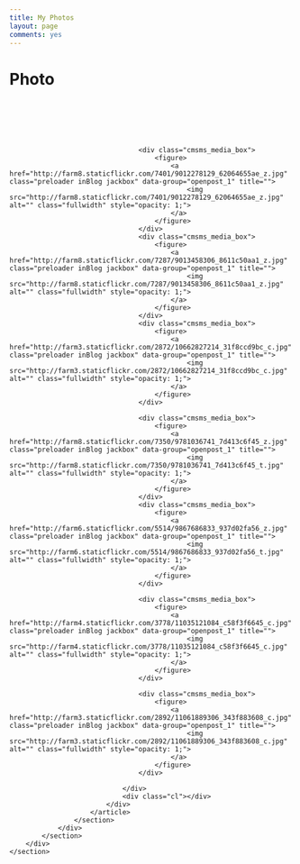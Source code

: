 ```yaml
---
title: My Photos
layout: page
comments: yes
---
```


<script type="text/javascript">
	var tpj=jQuery;
	tpj.noConflict();
	tpj(document).ready(function() {
		tpj('.photo_tab').attr('class', 'current_page_item');})
</script>

<div class="wrap_headline">
	<div class="headline">
		<h1>Photo</h1>
	</div>
</div>

<div class="container">
	<section id="middle">
		<div class="middle_inner">
			<section id="middle_content">
				<div class="entry">
					<section class="opened-article">
						<article class="portfolio hentry format-album project">
							<div class="entry-content project_content portfolio_container four_blocks">
								<div class="cmsms_media">	
									<div class="cmsms_media_box">
										<figure>
											<a href="http://farm9.staticflickr.com/8277/8940631287_27a74a6419_z.jpg" class="preloader inBlog jackbox" data-group="openpost_1" title="">
												<img src="http://farm9.staticflickr.com/8277/8940631287_27a74a6419_z.jpg" alt="" class="fullwidth" style="opacity: 1;">
											</a>
										</figure>
									</div>
									<div class="cmsms_media_box">
										<figure>
											<a href="http://farm3.staticflickr.com/2805/8941252442_4f0aa5ef34_z.jpg" class="preloader inBlog jackbox" data-group="openpost_1" title="">
												<img src="http://farm3.staticflickr.com/2805/8941252442_4f0aa5ef34_z.jpg" alt="" class="fullwidth" style="opacity: 1;">
											</a>
										</figure>
									</div>
									<div class="cmsms_media_box">
										<figure>
											<a href="http://farm8.staticflickr.com/7317/8940631901_2f95a32e1c_z.jpg" class="preloader inBlog jackbox" data-group="openpost_1" title="">
												<img src="http://farm8.staticflickr.com/7317/8940631901_2f95a32e1c_z.jpg" alt="" class="fullwidth" style="opacity: 1;">
											</a>
										</figure>
									</div>
									<div class="cmsms_media_box">
										<figure>
											<a href="http://farm4.staticflickr.com/3670/8940634287_aa5e9ebc03_z.jpg" class="preloader inBlog jackbox" data-group="openpost_1" title="">
												<img src="http://farm4.staticflickr.com/3670/8940634287_aa5e9ebc03_z.jpg" alt="" class="fullwidth" style="opacity: 1;">
											</a>
										</figure>
									</div>
									<div class="cmsms_media_box">
										<figure>
											<a href="http://farm9.staticflickr.com/8558/8940637473_95631e1e55_z.jpg" class="preloader inBlog jackbox" data-group="openpost_1" title="">
												<img src="http://farm9.staticflickr.com/8558/8940637473_95631e1e55_z.jpg" alt="" class="fullwidth" style="opacity: 1;">
											</a>
										</figure>
									</div>
									<div class="cmsms_media_box">
										<figure>
											<a href="http://farm4.staticflickr.com/3776/8932722450_bc78269a8c_z.jpg" class="preloader inBlog jackbox" data-group="openpost_1" title="">
												<img src="http://farm4.staticflickr.com/3776/8932722450_bc78269a8c_z.jpg" alt="" class="fullwidth" style="opacity: 1;">
											</a>
										</figure>
									</div>

									<div class="cmsms_media_box">
										<figure>
											<a href="http://farm8.staticflickr.com/7401/9012278129_62064655ae_z.jpg" class="preloader inBlog jackbox" data-group="openpost_1" title="">
												<img src="http://farm8.staticflickr.com/7401/9012278129_62064655ae_z.jpg" alt="" class="fullwidth" style="opacity: 1;">
											</a>
										</figure>
									</div>
									<div class="cmsms_media_box">
										<figure>
											<a href="http://farm8.staticflickr.com/7287/9013458306_8611c50aa1_z.jpg" class="preloader inBlog jackbox" data-group="openpost_1" title="">
												<img src="http://farm8.staticflickr.com/7287/9013458306_8611c50aa1_z.jpg" alt="" class="fullwidth" style="opacity: 1;">
											</a>
										</figure>
									</div>
									<div class="cmsms_media_box">
										<figure>
											<a href="http://farm3.staticflickr.com/2872/10662827214_31f8ccd9bc_c.jpg" class="preloader inBlog jackbox" data-group="openpost_1" title="">
												<img src="http://farm3.staticflickr.com/2872/10662827214_31f8ccd9bc_c.jpg" alt="" class="fullwidth" style="opacity: 1;">
											</a>
										</figure>
									</div>

									<div class="cmsms_media_box">
										<figure>
											<a href="http://farm8.staticflickr.com/7350/9781036741_7d413c6f45_z.jpg" class="preloader inBlog jackbox" data-group="openpost_1" title="">
												<img src="http://farm8.staticflickr.com/7350/9781036741_7d413c6f45_t.jpg" alt="" class="fullwidth" style="opacity: 1;">
											</a>
										</figure>
									</div>
									<div class="cmsms_media_box">
										<figure>
											<a href="http://farm6.staticflickr.com/5514/9867686833_937d02fa56_z.jpg" class="preloader inBlog jackbox" data-group="openpost_1" title="">
												<img src="http://farm6.staticflickr.com/5514/9867686833_937d02fa56_t.jpg" alt="" class="fullwidth" style="opacity: 1;">
											</a>
										</figure>
									</div>

									<div class="cmsms_media_box">
										<figure>
											<a href="http://farm4.staticflickr.com/3778/11035121084_c58f3f6645_c.jpg" class="preloader inBlog jackbox" data-group="openpost_1" title="">
												<img src="http://farm4.staticflickr.com/3778/11035121084_c58f3f6645_c.jpg" alt="" class="fullwidth" style="opacity: 1;">
											</a>
										</figure>
									</div>

									<div class="cmsms_media_box">
										<figure>
											<a href="http://farm3.staticflickr.com/2892/11061889306_343f883608_c.jpg" class="preloader inBlog jackbox" data-group="openpost_1" title="">
												<img src="http://farm3.staticflickr.com/2892/11061889306_343f883608_c.jpg" alt="" class="fullwidth" style="opacity: 1;">
											</a>
										</figure>
									</div>
									
								</div>
								<div class="cl"></div>
							</div>
						</article>
					</section>
				</div>
			</section>
		</div>
	</section>
</div>
